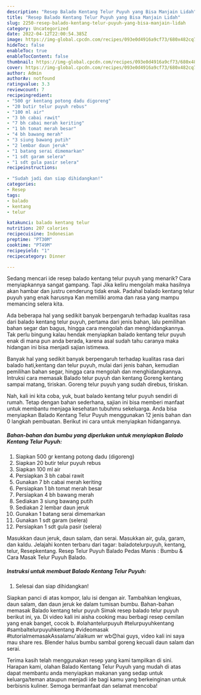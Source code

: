 ```yaml
---
description: "Resep Balado Kentang Telur Puyuh yang Bisa Manjain Lidah"
title: "Resep Balado Kentang Telur Puyuh yang Bisa Manjain Lidah"
slug: 2250-resep-balado-kentang-telur-puyuh-yang-bisa-manjain-lidah
category: Uncategorized
date: 2022-04-12T22:00:54.385Z
image: https://img-global.cpcdn.com/recipes/093e0d4916a9cf73/680x482cq70/balado-kentang-telur-puyuh-foto-resep-utama.jpg
hideToc: false
enableToc: true
enableTocContent: false
thumbnail: https://img-global.cpcdn.com/recipes/093e0d4916a9cf73/680x482cq70/balado-kentang-telur-puyuh-foto-resep-utama.jpg
cover: https://img-global.cpcdn.com/recipes/093e0d4916a9cf73/680x482cq70/balado-kentang-telur-puyuh-foto-resep-utama.jpg
author: Admin
authorAv: notfound
ratingvalue: 3.3
reviewcount: 7
recipeingredient:
- "500 gr kentang potong dadu digoreng"
- "20 butir telur puyuh rebus"
- "100 ml air"
- "3 bh cabai rawit"
- "7 bh cabai merah keriting"
- "1 bh tomat merah besar"
- "4 bh bawang merah"
- "3 siung bawang putih"
- "2 lembar daun jeruk"
- "1 batang serai dimemarkan"
- "1 sdt garam selera"
- "1 sdt gula pasir selera"
recipeinstructions:

- "Sudah jadi dan siap dihidangkan!"
categories:
- Resep
tags:
- balado
- kentang
- telur

katakunci: balado kentang telur 
nutrition: 207 calories
recipecuisine: Indonesian
preptime: "PT30M"
cooktime: "PT49M"
recipeyield: "1"
recipecategory: Dinner

---
```



Sedang mencari ide resep balado kentang telur puyuh yang menarik? Cara menyiapkannya sangat gampang. Tapi Jika keliru mengolah maka hasilnya akan hambar dan justru cenderung tidak enak. Padahal balado kentang telur puyuh yang enak harusnya Kan memiliki aroma dan rasa yang mampu memancing selera kita.


Ada beberapa hal yang sedikit banyak berpengaruh terhadap kualitas rasa dari balado kentang telur puyuh, pertama dari jenis bahan, lalu pemilihan bahan segar dan bagus, hingga cara mengolah dan menghidangkannya. Tak perlu bingung kalau hendak menyiapkan balado kentang telur puyuh enak di mana pun anda berada, karena asal sudah tahu caranya maka hidangan ini bisa menjadi sajian istimewa.

Banyak hal yang sedikit banyak berpengaruh terhadap kualitas rasa dari balado hati,kentang dan telur puyuh, mulai dari jenis bahan, kemudian pemilihan bahan segar, hingga cara mengolah dan menghidangkannya. Intruksi cara memasak Balado telur puyuh dan kentang Goreng kentang sampai matang, tiriskan. Goreng telur puyuh yang sudah direbus, tiriskan.


Nah, kali ini kita coba, yuk, buat balado kentang telur puyuh sendiri di rumah. Tetap dengan bahan sederhana, sajian ini bisa memberi manfaat untuk membantu menjaga kesehatan tubuhmu sekeluarga. Anda bisa menyiapkan Balado Kentang Telur Puyuh menggunakan 12 jenis bahan dan 0 langkah pembuatan. Berikut ini cara untuk menyiapkan hidangannya.

<!--inarticleads1-->

##### Bahan-bahan dan bumbu yang diperlukan untuk menyiapkan Balado Kentang Telur Puyuh:

1. Siapkan 500 gr kentang potong dadu (digoreng)
1. Siapkan 20 butir telur puyuh rebus
1. Siapkan 100 ml air
1. Persiapkan 3 bh cabai rawit
1. Gunakan 7 bh cabai merah keriting
1. Persiapkan 1 bh tomat merah besar
1. Persiapkan 4 bh bawang merah
1. Sediakan 3 siung bawang putih
1. Sediakan 2 lembar daun jeruk
1. Gunakan 1 batang serai dimemarkan
1. Gunakan 1 sdt garam (selera)
1. Persiapkan 1 sdt gula pasir (selera)


Masukkan daun jeruk, daun salam, dan serai. Masukkan air, gula, garam, dan kaldu. Jelajahi konten terbaru dari tagar: baladotelurpuyuh, kentang, telur, Resepkentang. Resep Telur Puyuh Balado Pedas Manis : Bumbu &amp; Cara Masak Telur Puyuh Balado. 

<!--inarticleads2-->

##### Instruksi untuk membuat Balado Kentang Telur Puyuh:


1. Selesai dan siap dihidangkan!

Siapkan panci di atas kompor, lalu isi dengan air. Tambahkan lengkuas, daun salam, dan daun jeruk ke dalam tumisan bumbu. Bahan-bahan memasak Balado kentang telur puyuh Simak resep balado telur puyuh berikut ini, ya. Di video kali ini aisha cooking mau berbagi resep cemilan yang enak banget, cocok b. #olahantelurpuyuh #telurpuyuhkentang #sambaltelurpuyuhkentang #videomasak #tutorialmemasakAssalamu&#39;alaikum wr wb😊hai guys, video kali ini saya mau share res. Blender halus bumbu sambal goreng kecuali daun salam dan serai. 

Terima kasih telah menggunakan resep yang kami tampilkan di sini. Harapan kami, olahan Balado Kentang Telur Puyuh yang mudah di atas dapat membantu anda menyiapkan makanan yang sedap untuk keluarga/teman ataupun menjadi ide bagi kamu yang berkeinginan untuk berbisnis kuliner. Semoga bermanfaat dan selamat mencoba!
